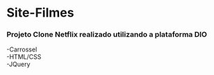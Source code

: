 # Site-Filmes
<h3>Projeto Clone Netflix realizado utilizando a plataforma DIO<br></h3>
-Carrossel<br>
-HTML/CSS<br>
-JQuery
